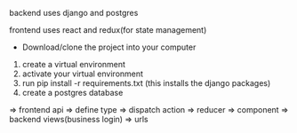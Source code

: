 <!-- About -->

<!-- BACKEND -->

backend uses django and postgres

 <!-- frontend -->

frontend uses react and redux(for state management)

<!-- running the application -->

- Download/clone the project into your computer
<!-- django i.e server -->

1. create a virtual environment
2. activate your virtual environment
3. run pip install -r requirements.txt (this installs the django packages)
4. create a postgres database


=> frontend api => define type => dispatch action => reducer => component => backend views(business login) => urls